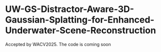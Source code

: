 # UW-GS-Distractor-Aware-3D-Gaussian-Splatting-for-Enhanced-Underwater-Scene-Reconstruction
Accepted by WACV2025. The code is coming soon
